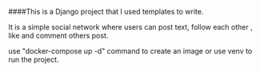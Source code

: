 ####This is a Django project that I used templates to write.

It is a simple social network where users can post text, follow each other , like and comment others post. 

use "docker-compose up -d" command to create an image or use venv to run the project.

